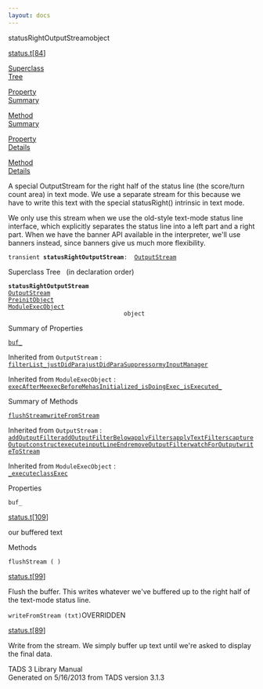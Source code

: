 ```yaml
---
layout: docs
---
```

<span class="title">statusRightOutputStream</span><span class="type">object</span>

[status.t](../file/status.t.html)\[[84](../source/status.t.html#84)\]

[Superclass  
Tree](#_SuperClassTree_)

[Property  
Summary](#_PropSummary_)

[Method  
Summary](#_MethodSummary_)

[Property  
Details](#_Properties_)

[Method  
Details](#_Methods_)



A special OutputStream for the right half of the status line (the
score/turn count area) in text mode. We use a separate stream for this
because we have to write this text with the special statusRight()
intrinsic in text mode.

We only use this stream when we use the old-style text-mode status line
interface, which explicitly separates the status line into a left part
and a right part. When we have the banner API available in the
interpreter, we'll use banners instead, since banners give us much more
flexibility.

`transient `**`statusRightOutputStream`**` :   `[`OutputStream`](../object/OutputStream.html)



<span id="_SuperClassTree_"></span>



<span class="hdln">Superclass Tree</span>   (in declaration order)



**`statusRightOutputStream`**  
[`OutputStream`](../object/OutputStream.html)  
[`PreinitObject`](../object/PreinitObject.html)  
[`ModuleExecObject`](../object/ModuleExecObject.html)  
`                                 object`  
<span id="_PropSummary_"></span>



<span class="hdln">Summary of Properties</span>  



[`buf_`](#buf_)

Inherited from `OutputStream` :  
[`filterList_`](../object/OutputStream.html#filterList_)[`justDidPara`](../object/OutputStream.html#justDidPara)[`justDidParaSuppressor`](../object/OutputStream.html#justDidParaSuppressor)[`myInputManager`](../object/OutputStream.html#myInputManager)



Inherited from `ModuleExecObject` :  
[`execAfterMe`](../object/ModuleExecObject.html#execAfterMe)[`execBeforeMe`](../object/ModuleExecObject.html#execBeforeMe)[`hasInitialized_`](../object/ModuleExecObject.html#hasInitialized_)[`isDoingExec_`](../object/ModuleExecObject.html#isDoingExec_)[`isExecuted_`](../object/ModuleExecObject.html#isExecuted_)

<span id="_MethodSummary_"></span>



<span class="hdln">Summary of Methods</span>  



[`flushStream`](#flushStream)[`writeFromStream`](#writeFromStream)

Inherited from `OutputStream` :  
[`addOutputFilter`](../object/OutputStream.html#addOutputFilter)[`addOutputFilterBelow`](../object/OutputStream.html#addOutputFilterBelow)[`applyFilters`](../object/OutputStream.html#applyFilters)[`applyTextFilters`](../object/OutputStream.html#applyTextFilters)[`captureOutput`](../object/OutputStream.html#captureOutput)[`construct`](../object/OutputStream.html#construct)[`execute`](../object/OutputStream.html#execute)[`inputLineEnd`](../object/OutputStream.html#inputLineEnd)[`removeOutputFilter`](../object/OutputStream.html#removeOutputFilter)[`watchForOutput`](../object/OutputStream.html#watchForOutput)[`writeToStream`](../object/OutputStream.html#writeToStream)



Inherited from `ModuleExecObject` :  
[`_execute`](../object/ModuleExecObject.html#_execute)[`classExec`](../object/ModuleExecObject.html#classExec)

<span id="_Properties_"></span>



<span class="hdln">Properties</span>  



<span id="buf_"></span>

`buf_`

[status.t](../file/status.t.html)\[[109](../source/status.t.html#109)\]



our buffered text



<span id="_Methods_"></span>



<span class="hdln">Methods</span>  



<span id="flushStream"></span>

`flushStream ( )`

[status.t](../file/status.t.html)\[[99](../source/status.t.html#99)\]



Flush the buffer. This writes whatever we've buffered up to the right
half of the text-mode status line.



<span id="writeFromStream"></span>

`writeFromStream (txt)`<span class="rem">OVERRIDDEN</span>

[status.t](../file/status.t.html)\[[89](../source/status.t.html#89)\]



Write from the stream. We simply buffer up text until we're asked to
display the final data.





TADS 3 Library Manual  
Generated on 5/16/2013 from TADS version 3.1.3



